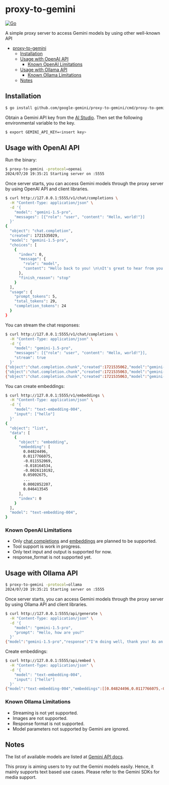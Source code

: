 # proxy-to-gemini

[![Go](https://github.com/google-gemini/proxy-to-gemini/actions/workflows/go.yml/badge.svg)](https://github.com/google-gemini/proxy-to-gemini/actions/workflows/go.yml)

A simple proxy server to access Gemini models by using other well-known API

<!-- TOC -->

- [proxy-to-gemini](#proxy-to-gemini)
    - [Installation](#installation)
    - [Usage with OpenAI API](#usage-with-openai-api)
        - [Known OpenAI Limitations](#known-openai-limitations)
    - [Usage with Ollama API](#usage-with-ollama-api)
        - [Known Ollama Limitations](#known-ollama-limitations)
    - [Notes](#notes)

<!-- /TOC -->

## Installation

``` sh
$ go install github.com/google-gemini/proxy-to-gemini/cmd/proxy-to-gemini@latest
```

Obtain a Gemini API key from the [AI Studio](https://ai.google.dev/aistudio).
Then set the following environmental variable to the key.

```sh
$ export GEMINI_API_KEY=<insert key>
```

## Usage with OpenAI API

Run the binary:

```sh
$ proxy-to-gemini -protocol=openai
2024/07/20 19:35:21 Starting server on :5555
```

Once server starts, you can access Gemini models through the proxy server
by using OpenAI API and client libraries.

``` sh
$ curl http://127.0.0.1:5555/v1/chat/completions \
  -H "Content-Type: application/json" \
  -d '{
    "model": "gemini-1.5-pro",
    "messages": [{"role": "user", "content": "Hello, world!"}]
  }'
{
  "object": "chat.completion",
  "created": 1721535029,
  "model": "gemini-1.5-pro",
  "choices": [
    {
      "index": 0,
      "message": {
        "role": "model",
        "content": "Hello back to you! \n\nIt's great to hear from you. What can I do for you today? \n"
      },
      "finish_reason": "stop"
    }
  ],
  "usage": {
    "prompt_tokens": 5,
    "total_tokens": 29,
    "completion_tokens": 24
  }
}
```

You can stream the chat responses:

```sh
$ curl http://127.0.0.1:5555/v1/chat/completions \
  -H "Content-Type: application/json" \
  -d '{
    "model": "gemini-1.5-pro",
    "messages": [{"role": "user", "content": "Hello, world!"}],
    "stream": true
  }'
{"object":"chat.completion.chunk","created":1721535062,"model":"gemini-1.5-pro","choices":[{"index":0,"message":{"role":"model","content":"Hello"},"finish_reason":"stop"}],"usage":{"prompt_tokens":5,"total_tokens":6,"completion_tokens":1}}
{"object":"chat.completion.chunk","created":1721535063,"model":"gemini-1.5-pro","choices":[{"index":0,"message":{"role":"model","content":" back! \n\nIt's nice to hear from you."},"finish_reason":"stop"}],"usage":{"prompt_tokens":5,"total_tokens":20,"completion_tokens":15}}
{"object":"chat.completion.chunk","created":1721535063,"model":"gemini-1.5-pro","choices":[{"index":0,"message":{"role":"model","content":" What can I do for you today? \n"},"finish_reason":"stop"}],"usage":{"prompt_tokens":5,"total_tokens":30,"completion_tokens":25}}
```

You can create embeddings:

```sh
$ curl http://127.0.0.1:5555/v1/embeddings \
  -H "Content-Type: application/json" \
  -d '{
    "model": "text-embedding-004",
    "input": ["hello"]
  }'
{
  "object": "list",
  "data": [
    {
      "object": "embedding",
      "embedding": [
        0.04824496,
        0.0117766075,
        -0.011552069,
        -0.018164534,
        -0.0026110192,
        0.05092675,
        ...
        0.0002852207,
        0.046413545
      ],
      "index": 0
    }
  ],
  "model": "text-embedding-004",
}
```

### Known OpenAI Limitations

* Only [chat completions](https://platform.openai.com/docs/api-reference/chat) and [embeddings](https://platform.openai.com/docs/api-reference/embeddings/create) are planned to be supported.
* Tool support is work in progress.
* Only text input and output is supported for now.
* response_format is not supported yet.

## Usage with Ollama API

``` sh
$ proxy-to-gemini -protocol=ollama
2024/07/20 19:35:21 Starting server on :5555
```
Once server starts, you can access Gemini models through the proxy server
by using Ollama API and client libraries.

``` sh
$ curl http://127.0.0.1:5555/api/generate \
  -H "Content-Type: application/json" \
  -d '{
    "model": "gemini-1.5-pro",
    "prompt": "Hello, how are you?"
  }'
{"model":"gemini-1.5-pro","response":"I'm doing well, thank you! As an AI, I don't have feelings, but I'm here and ready to assist you. \n\nHow can I help you today? \n","created_at":"2024-07-28T14:57:36.25261-07:00","prompt_eval_count":7,"eval_count":47,"done":true}
```

Create embeddings:

```sh
$ curl http://127.0.0.1:5555/api/embed \
  -H "Content-Type: application/json" \
  -d '{
    "model": "text-embedding-004",
    "input": ["hello"]
  }'
{"model":"text-embedding-004","embeddings":[[0.04824496,0.0117766075,-0.011552069,-0.018164534,-0.0026110192,0.05092675,0.08172899,0.007869772,0.054475933,0.026131334,-0.06593486,-0.002256868,0.038781915,...]]}
```

### Known Ollama Limitations
* Streaming is not yet supported.
* Images are not supported.
* Response format is not supported.
* Model parameters not supported by Gemini are ignored.

## Notes

The list of available models are listed at [Gemini API docs](https://ai.google.dev/gemini-api/docs/models/gemini).

This proxy is aiming users to try out the Gemini models easily. Hence,
it mainly supports text based use cases. Please refer to the Gemini SDKs
for media support.
